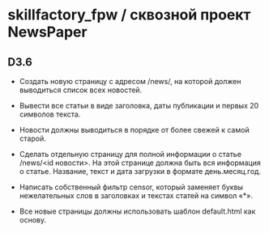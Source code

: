 # skillfactory_fpw / сквозной проект NewsPaper

## D3.6

- Создать новую страницу с адресом /news/, на которой должен выводиться список всех новостей.
- Вывести все статьи в виде заголовка, даты публикации и первых 20 символов текста.
- Новости должны выводиться в порядке от более свежей к самой старой.

- Сделать отдельную страницу для полной информации о статье /news/<id новости>. На этой странице должна быть вся информация о статье. Название, текст и дата загрузки в формате день.месяц.год.

- Написать собственный фильтр censor, который заменяет буквы нежелательных слов в заголовках и текстах статей на символ «*».

- Все новые страницы должны использовать шаблон default.html как основу.
